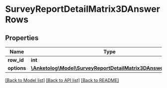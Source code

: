 # SurveyReportDetailMatrix3DAnswerRows

## Properties
Name | Type | Description | Notes
------------ | ------------- | ------------- | -------------
**row_id** | **int** |  | 
**options** | [**\Anketolog\Model\SurveyReportDetailMatrix3DAnswerOptions[]**](SurveyReportDetailMatrix3DAnswerOptions.md) |  | 

[[Back to Model list]](../README.md#documentation-for-models) [[Back to API list]](../README.md#documentation-for-api-endpoints) [[Back to README]](../README.md)


